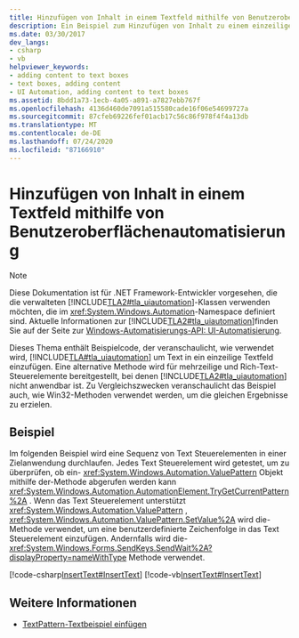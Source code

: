 ```yaml
---
title: Hinzufügen von Inhalt in einem Textfeld mithilfe von Benutzeroberflächenautomatisierung
description: Ein Beispiel zum Hinzufügen von Inhalt zu einem einzeiligen Textfeld finden Sie unter Verwenden der Microsoft-Benutzeroberflächen Automatisierung in .net.
ms.date: 03/30/2017
dev_langs:
- csharp
- vb
helpviewer_keywords:
- adding content to text boxes
- text boxes, adding content
- UI Automation, adding content to text boxes
ms.assetid: 8bdd1a73-1ecb-4a05-a891-a7827ebb767f
ms.openlocfilehash: 4136d460de7091a515580cade16f06e54699727a
ms.sourcegitcommit: 87cfeb69226fef01acb17c56c86f978f4f4a13db
ms.translationtype: MT
ms.contentlocale: de-DE
ms.lasthandoff: 07/24/2020
ms.locfileid: "87166910"
---
```

# <a name="add-content-to-a-text-box-using-ui-automation"></a>Hinzufügen von Inhalt in einem Textfeld mithilfe von Benutzeroberflächenautomatisierung
> [!NOTE]
> Diese Dokumentation ist für .NET Framework-Entwickler vorgesehen, die die verwalteten [!INCLUDE[TLA2#tla_uiautomation](../../../includes/tla2sharptla-uiautomation-md.md)]-Klassen verwenden möchten, die im <xref:System.Windows.Automation>-Namespace definiert sind. Aktuelle Informationen zur [!INCLUDE[TLA2#tla_uiautomation](../../../includes/tla2sharptla-uiautomation-md.md)]finden Sie auf der Seite zur [Windows-Automatisierungs-API: UI-Automatisierung](/windows/win32/winauto/entry-uiauto-win32).  
  
 Dieses Thema enthält Beispielcode, der veranschaulicht, wie verwendet wird, [!INCLUDE[TLA#tla_uiautomation](../../../includes/tlasharptla-uiautomation-md.md)] um Text in ein einzeilige Textfeld einzufügen. Eine alternative Methode wird für mehrzeilige und Rich-Text-Steuerelemente bereitgestellt, bei denen [!INCLUDE[TLA2#tla_uiautomation](../../../includes/tla2sharptla-uiautomation-md.md)] nicht anwendbar ist. Zu Vergleichszwecken veranschaulicht das Beispiel auch, wie Win32-Methoden verwendet werden, um die gleichen Ergebnisse zu erzielen.  
  
## <a name="example"></a>Beispiel  
 Im folgenden Beispiel wird eine Sequenz von Text Steuerelementen in einer Zielanwendung durchlaufen. Jedes Text Steuerelement wird getestet, um zu überprüfen, ob ein- <xref:System.Windows.Automation.ValuePattern> Objekt mithilfe der-Methode abgerufen werden kann <xref:System.Windows.Automation.AutomationElement.TryGetCurrentPattern%2A> . Wenn das Text Steuerelement unterstützt <xref:System.Windows.Automation.ValuePattern> , <xref:System.Windows.Automation.ValuePattern.SetValue%2A> wird die-Methode verwendet, um eine benutzerdefinierte Zeichenfolge in das Text Steuerelement einzufügen. Andernfalls wird die- <xref:System.Windows.Forms.SendKeys.SendWait%2A?displayProperty=nameWithType> Methode verwendet.  
  
 [!code-csharp[InsertText#InsertText](../../../samples/snippets/csharp/VS_Snippets_Wpf/InsertText/CSharp/Window1.xaml.cs#inserttext)]
 [!code-vb[InsertText#InsertText](../../../samples/snippets/visualbasic/VS_Snippets_Wpf/InsertText/VisualBasic/Window1.xaml.vb#inserttext)]  
  
## <a name="see-also"></a>Weitere Informationen

- [TextPattern-Textbeispiel einfügen](https://docs.microsoft.com/previous-versions/dotnet/netframework-3.5/ms771478(v=vs.90))
